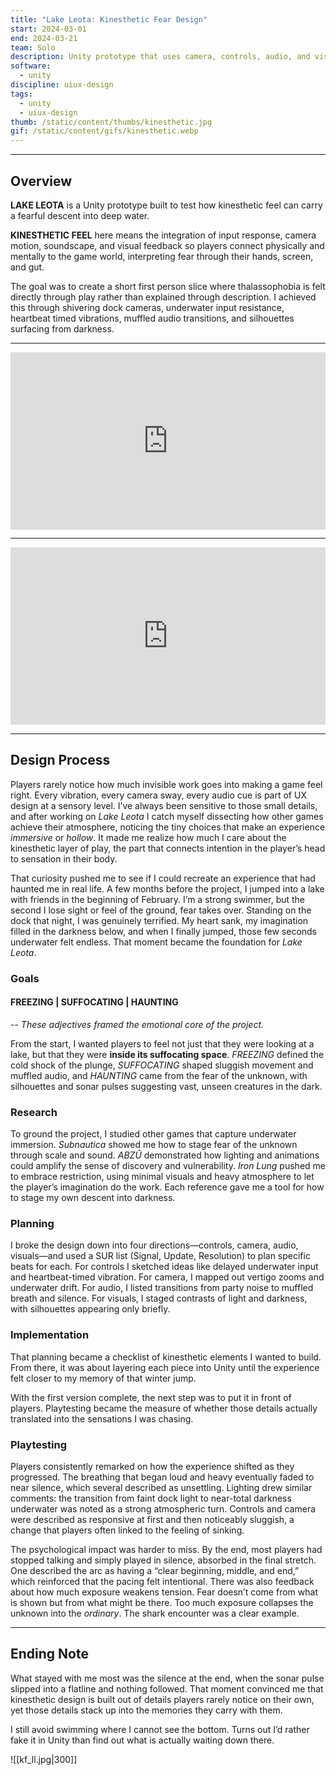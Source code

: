 ```yaml
---
title: "Lake Leota: Kinesthetic Fear Design"
start: 2024-03-01
end: 2024-03-21
team: Solo
description: Unity prototype that uses camera, controls, audio, and visuals to turn a lake dive into a tense descent into thalassophobia.
software:
  - unity
discipline: uiux-design
tags:
  - unity
  - uiux-design
thumb: /static/content/thumbs/kinesthetic.jpg
gif: /static/content/gifs/kinesthetic.webp
---
```

---
## **Overview**

**LAKE LEOTA** is a Unity prototype built to test how kinesthetic feel can carry a fearful descent into deep water.

**KINESTHETIC FEEL** here means the integration of input response, camera motion, soundscape, and visual feedback so players connect physically and mentally to the game world, interpreting fear through their hands, screen, and gut.

The goal was to create a short first person slice where thalassophobia is felt directly through play rather than explained through description. I achieved this through shivering dock cameras, underwater input resistance, heartbeat timed vibrations, muffled audio transitions, and silhouettes surfacing from darkness.

---

<div style="padding:56.25% 0 0 0;position:relative;"><iframe src="https://player.vimeo.com/video/1121707293?badge=0&amp;autopause=0&amp;player_id=0&amp;app_id=58479" frameborder="0" allow="autoplay; fullscreen; picture-in-picture; clipboard-write; encrypted-media; web-share" referrerpolicy="strict-origin-when-cross-origin" style="position:absolute;top:0;left:0;width:100%;height:100%;" title="Lake Leota: Designing Kinesthetic Fear (Commentary)"></iframe></div>

---

<div style="padding:56.25% 0 0 0;position:relative;"><iframe src="https://player.vimeo.com/video/1121708958?badge=0&amp;autopause=0&amp;player_id=0&amp;app_id=58479" frameborder="0" allow="autoplay; fullscreen; picture-in-picture; clipboard-write; encrypted-media; web-share" referrerpolicy="strict-origin-when-cross-origin" style="position:absolute;top:0;left:0;width:100%;height:100%;" title="Lake Leota (Playthrough)"></iframe></div>


---
## **Design Process**

Players rarely notice how much invisible work goes into making a game feel right. Every vibration, every camera sway, every audio cue is part of UX design at a sensory level. I’ve always been sensitive to those small details, and after working on _Lake Leota_ I catch myself dissecting how other games achieve their atmosphere, noticing the tiny choices that make an experience *immersive* or *hollow*. It made me realize how much I care about the kinesthetic layer of play, the part that connects intention in the player’s head to sensation in their body.

That curiosity pushed me to see if I could recreate an experience that had haunted me in real life. A few months before the project, I jumped into a lake with friends in the beginning of February. I’m a strong swimmer, but the second I lose sight or feel of the ground, fear takes over. Standing on the dock that night, I was genuinely terrified. My heart sank, my imagination filled in the darkness below, and when I finally jumped, those few seconds underwater felt endless. That moment became the foundation for _Lake Leota_.

### Goals

#### **FREEZING | SUFFOCATING | HAUNTING** 
-- *These adjectives framed the emotional core of the project.*

From the start, I wanted players to feel not just that they were looking at a lake, but that they were **inside its suffocating space**. _FREEZING_ defined the cold shock of the plunge, _SUFFOCATING_ shaped sluggish movement and muffled audio, and _HAUNTING_ came from the fear of the unknown, with silhouettes and sonar pulses suggesting vast, unseen creatures in the dark.

### Research

To ground the project, I studied other games that capture underwater immersion. _Subnautica_ showed me how to stage fear of the unknown through scale and sound. _ABZÛ_ demonstrated how lighting and animations could amplify the sense of discovery and vulnerability. _Iron Lung_ pushed me to embrace restriction, using minimal visuals and heavy atmosphere to let the player’s imagination do the work. Each reference gave me a tool for how to stage my own descent into darkness.

### Planning

I broke the design down into four directions—controls, camera, audio, visuals—and used a SUR list (Signal, Update, Resolution) to plan specific beats for each. For controls I sketched ideas like delayed underwater input and heartbeat-timed vibration. For camera, I mapped out vertigo zooms and underwater drift. For audio, I listed transitions from party noise to muffled breath and silence. For visuals, I staged contrasts of light and darkness, with silhouettes appearing only briefly.

### Implementation

That planning became a checklist of kinesthetic elements I wanted to build. From there, it was about layering each piece into Unity until the experience felt closer to my memory of that winter jump.

With the first version complete, the next step was to put it in front of players. Playtesting became the measure of whether those details actually translated into the sensations I was chasing.

### Playtesting

Players consistently remarked on how the experience shifted as they progressed. The breathing that began loud and heavy eventually faded to near silence, which several described as unsettling. Lighting drew similar comments: the transition from faint dock light to near-total darkness underwater was noted as a strong atmospheric turn. Controls and camera were described as responsive at first and then noticeably sluggish, a change that players often linked to the feeling of sinking.

The psychological impact was harder to miss. By the end, most players had stopped talking and simply played in silence, absorbed in the final stretch. One described the arc as having a “clear beginning, middle, and end,” which reinforced that the pacing felt intentional. There was also feedback about how much exposure weakens tension. Fear doesn’t come from what is shown but from what might be there. Too much exposure collapses the unknown into the *ordinary*. The shark encounter was a clear example.

---
## **Ending Note**

What stayed with me most was the silence at the end, when the sonar pulse slipped into a flatline and nothing followed. That moment convinced me that kinesthetic design is built out of details players rarely notice on their own, yet those details stack up into the memories they carry with them.

I still avoid swimming where I cannot see the bottom. Turns out I’d rather fake it in Unity than find out what is actually waiting down there.

![[kf_ll.jpg|300]]